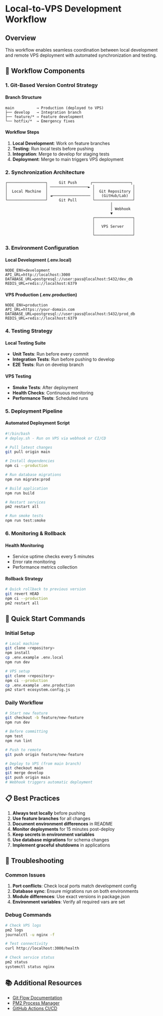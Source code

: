 # Local-to-VPS Development Workflow

## Overview
This workflow enables seamless coordination between local development and remote VPS deployment with automated synchronization and testing.

## 🎯 Workflow Components

### 1. Git-Based Version Control Strategy

#### Branch Structure
```
main          → Production (deployed to VPS)
├── develop   → Integration branch
├── feature/* → Feature development
└── hotfix/*  → Emergency fixes
```

#### Workflow Steps
1. **Local Development**: Work on feature branches
2. **Testing**: Run local tests before pushing
3. **Integration**: Merge to develop for staging tests
4. **Deployment**: Merge to main triggers VPS deployment

### 2. Synchronization Architecture

```
┌─────────────────┐     Git Push      ┌─────────────────┐
│                 │ ─────────────────► │                 │
│  Local Machine  │                    │  Git Repository │
│                 │ ◄───────────────── │   (GitHub/Lab)  │
└─────────────────┘     Git Pull       └─────────────────┘
                                               │
                                               │ Webhook
                                               ▼
                                       ┌─────────────────┐
                                       │                 │
                                       │   VPS Server    │
                                       │                 │
                                       └─────────────────┘
```

### 3. Environment Configuration

#### Local Development (.env.local)
```env
NODE_ENV=development
API_URL=http://localhost:3000
DATABASE_URL=postgresql://user:pass@localhost:5432/dev_db
REDIS_URL=redis://localhost:6379
```

#### VPS Production (.env.production)
```env
NODE_ENV=production
API_URL=https://your-domain.com
DATABASE_URL=postgresql://user:pass@localhost:5432/prod_db
REDIS_URL=redis://localhost:6379
```

### 4. Testing Strategy

#### Local Testing Suite
- **Unit Tests**: Run before every commit
- **Integration Tests**: Run before pushing to develop
- **E2E Tests**: Run on develop branch

#### VPS Testing
- **Smoke Tests**: After deployment
- **Health Checks**: Continuous monitoring
- **Performance Tests**: Scheduled runs

### 5. Deployment Pipeline

#### Automated Deployment Script
```bash
#!/bin/bash
# deploy.sh - Run on VPS via webhook or CI/CD

# Pull latest changes
git pull origin main

# Install dependencies
npm ci --production

# Run database migrations
npm run migrate:prod

# Build application
npm run build

# Restart services
pm2 restart all

# Run smoke tests
npm run test:smoke
```

### 6. Monitoring & Rollback

#### Health Monitoring
- Service uptime checks every 5 minutes
- Error rate monitoring
- Performance metrics collection

#### Rollback Strategy
```bash
# Quick rollback to previous version
git revert HEAD
npm ci --production
pm2 restart all
```

## 🚀 Quick Start Commands

### Initial Setup
```bash
# Local machine
git clone <repository>
npm install
cp .env.example .env.local
npm run dev

# VPS setup
git clone <repository>
npm ci --production
cp .env.example .env.production
pm2 start ecosystem.config.js
```

### Daily Workflow
```bash
# Start new feature
git checkout -b feature/new-feature
npm run dev

# Before committing
npm test
npm run lint

# Push to remote
git push origin feature/new-feature

# Deploy to VPS (from main branch)
git checkout main
git merge develop
git push origin main
# Webhook triggers automatic deployment
```

## 📋 Best Practices

1. **Always test locally** before pushing
2. **Use feature branches** for all changes
3. **Document environment differences** in README
4. **Monitor deployments** for 15 minutes post-deploy
5. **Keep secrets in environment variables**
6. **Use database migrations** for schema changes
7. **Implement graceful shutdowns** in applications

## 🔧 Troubleshooting

### Common Issues
1. **Port conflicts**: Check local ports match development config
2. **Database sync**: Ensure migrations run on both environments
3. **Module differences**: Use exact versions in package.json
4. **Environment variables**: Verify all required vars are set

### Debug Commands
```bash
# Check VPS logs
pm2 logs
journalctl -u nginx -f

# Test connectivity
curl http://localhost:3000/health

# Check service status
pm2 status
systemctl status nginx
```

## 📚 Additional Resources

- [Git Flow Documentation](https://www.atlassian.com/git/tutorials/comparing-workflows/gitflow-workflow)
- [PM2 Process Manager](https://pm2.keymetrics.io/)
- [GitHub Actions CI/CD](https://docs.github.com/en/actions)